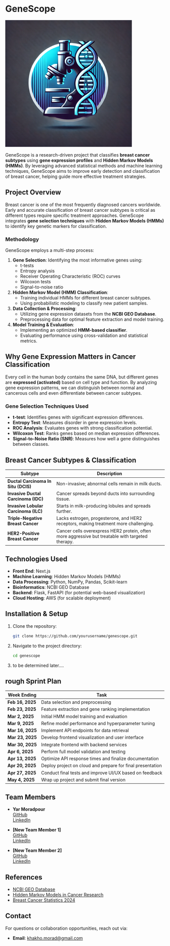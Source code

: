 # GeneScope

<img src="https://raw.githubusercontent.com/khmorad/csvStore/refs/heads/main/genescope2.webp" alt="Mood Stabilizer" width="400" />


GeneScope is a research-driven project that classifies **breast cancer subtypes** using **gene expression profiles** and **Hidden Markov Models (HMMs)**. By leveraging advanced statistical methods and machine learning techniques, GeneScope aims to improve early detection and classification of breast cancer, helping guide more effective treatment strategies.

## Project Overview

Breast cancer is one of the most frequently diagnosed cancers worldwide. Early and accurate classification of breast cancer subtypes is critical as different types require specific treatment approaches. GeneScope integrates **gene selection techniques** with **Hidden Markov Models (HMMs)** to identify key genetic markers for classification.

### Methodology

GeneScope employs a multi-step process:
1. **Gene Selection**: Identifying the most informative genes using:
   - t-tests
   - Entropy analysis
   - Receiver Operating Characteristic (ROC) curves
   - Wilcoxon tests
   - Signal-to-noise ratio
2. **Hidden Markov Model (HMM) Classification**:
   - Training individual HMMs for different breast cancer subtypes.
   - Using probabilistic modeling to classify new patient samples.
3. **Data Collection & Processing**:
   - Utilizing gene expression datasets from the **NCBI GEO Database**.
   - Preprocessing data for optimal feature extraction and model training.
4. **Model Training & Evaluation**:
   - Implementing an optimized **HMM-based classifier**.
   - Evaluating performance using cross-validation and statistical metrics.

## Why Gene Expression Matters in Cancer Classification

Every cell in the human body contains the same DNA, but different genes are **expressed (activated)** based on cell type and function. By analyzing gene expression patterns, we can distinguish between normal and cancerous cells and even differentiate between cancer subtypes.

### Gene Selection Techniques Used
- **t-test**: Identifies genes with significant expression differences.
- **Entropy Test**: Measures disorder in gene expression levels.
- **ROC Analysis**: Evaluates genes with strong classification potential.
- **Wilcoxon Test**: Ranks genes based on median expression differences.
- **Signal-to-Noise Ratio (SNR)**: Measures how well a gene distinguishes between classes.

## Breast Cancer Subtypes & Classification

| Subtype | Description |
|---------|-------------|
| **Ductal Carcinoma In Situ (DCIS)** | Non-invasive; abnormal cells remain in milk ducts. |
| **Invasive Ductal Carcinoma (IDC)** | Cancer spreads beyond ducts into surrounding tissue. |
| **Invasive Lobular Carcinoma (ILC)** | Starts in milk-producing lobules and spreads further. |
| **Triple-Negative Breast Cancer** | Lacks estrogen, progesterone, and HER2 receptors, making treatment more challenging. |
| **HER2-Positive Breast Cancer** | Cancer cells overexpress HER2 protein, often more aggressive but treatable with targeted therapy. |

## Technologies Used

- **Front End**: Next.js
- **Machine Learning**: Hidden Markov Models (HMMs)
- **Data Processing**: Python, NumPy, Pandas, Scikit-learn
- **Bioinformatics**: NCBI GEO Database
- **Backend**: Flask, FastAPI (for potential web-based visualization)
- **Cloud Hosting**: AWS (for scalable deployment)

## Installation & Setup

1. Clone the repository:
   ```bash
   git clone https://github.com/yourusername/genescope.git
   ```
2. Navigate to the project directory:
   ```bash
   cd genescope
   ```
3. to be determined later....

## rough Sprint Plan 

| Week Ending | Task |
|-------------|------|
| **Feb 16, 2025** | Data selection and preprocessing |
| **Feb 23, 2025** | Feature extraction and gene ranking implementation |
| **Mar 2, 2025** | Initial HMM model training and evaluation |
| **Mar 9, 2025** | Refine model performance and hyperparameter tuning |
| **Mar 16, 2025** | Implement API endpoints for data retrieval |
| **Mar 23, 2025** | Develop frontend visualization and user interface |
| **Mar 30, 2025** | Integrate frontend with backend services |
| **Apr 6, 2025** | Perform full model validation and testing |
| **Apr 13, 2025** | Optimize API response times and finalize documentation |
| **Apr 20, 2025** | Deploy project on cloud and prepare for final presentation |
| **Apr 27, 2025** | Conduct final tests and improve UI/UX based on feedback |
| **May 4, 2025** | Wrap up project and submit final version |

## Team Members

- **Yar Moradpour**  
  [GitHub](https://github.com/khmorad)  
  [LinkedIn](https://linkedin.com/in/kmoradpour)  

- **[New Team Member 1]**  
  [GitHub](#)  
  [LinkedIn](#)  

- **[New Team Member 2]**  
  [GitHub](#)  
  [LinkedIn](#)  

## References
- [NCBI GEO Database](https://www.ncbi.nlm.nih.gov/geo/)
- [Hidden Markov Models in Cancer Research](https://www.ncbi.nlm.nih.gov/pmc/articles/PMC4478970/)
- [Breast Cancer Statistics 2024](https://www.cancer.org/)

## Contact
For questions or collaboration opportunities, reach out via:
- **Email**: khakho.morad@gmail.com

